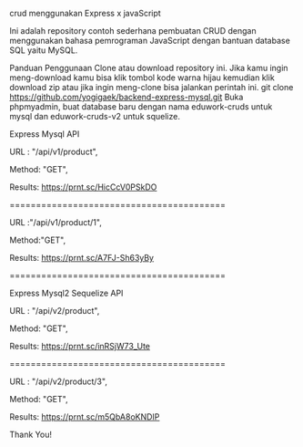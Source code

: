 crud menggunakan Express x javaScript

Ini adalah repository contoh sederhana pembuatan CRUD dengan menggunakan bahasa pemrograman JavaScript dengan bantuan database SQL yaitu MySQL.

Panduan Penggunaan
Clone atau download repository ini. Jika kamu ingin meng-download kamu bisa klik tombol kode warna hijau kemudian klik download zip atau jika ingin meng-clone bisa jalankan perintah ini.
git clone https://github.com/yogigaek/backend-express-mysql.git
Buka phpmyadmin, buat database baru dengan nama eduwork-cruds untuk mysql dan eduwork-cruds-v2 untuk squelize.


Express Mysql API

URL : "/api/v1/product",

Method: "GET",

Results: https://prnt.sc/HicCcV0PSkDO

=========================================

URL :"/api/v1/product/1",

Method:"GET",

Results: https://prnt.sc/A7FJ-Sh63yBy

=========================================


Express Mysql2 Sequelize API


URL : "/api/v2/product",

Method: "GET",

Results: https://prnt.sc/inRSjW73_Ute

=========================================

URL : "/api/v2/product/3",

Method: "GET",

Results: https://prnt.sc/m5QbA8oKNDIP


Thank You!


